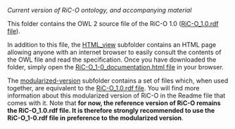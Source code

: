 *Current version of RiC-O ontology, and accompanying material*

This folder contains the OWL 2 source file of the RiC-O 1.0 ([RiC-O_1.0.rdf file](RiC-O_1-0.rdf)).

In addition to this file, the [HTML_view](./HTML_view) subfolder contains an HTML page allowing anyone with an internet browser to easily consult the contents of the OWL file and read the specification. Once you have downloaded the folder, simply open the [RiC-O_1-0_documentation.html file](./HTML_view/RiC-O_1-0_documentation.html) in your browser.

The [modularized-version](./modularized-version) subfolder contains a set of files which, when used together, are equivalent to the [RiC-O_1.0.rdf file](RiC-O_1-0.rdf). You will find more information about this modularized version of RiC-O in the Readme file that comes with it.
Note that **for now, the reference version of RiC-O remains the RiC-O_1.0.rdf file. It is therefore strongly recommended to use the RiC-O_1-0.rdf file in preference to the modularized version**.


